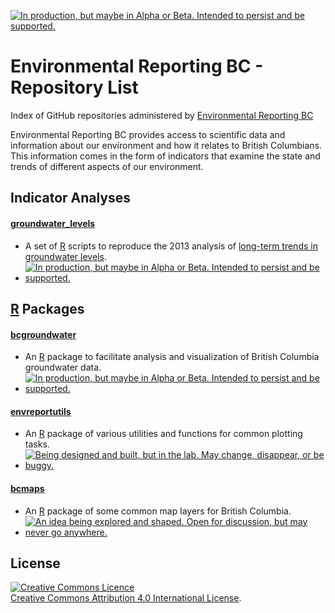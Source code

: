 <a rel="Delivery" href="https://github.com/BCDevExchange/docs/blob/master/discussion/projectstates.md"><img alt="In production, but maybe in Alpha or Beta. Intended to persist and be supported." style="border-width:0" src="http://bcdevexchange.org/badge/3.svg" title="In production, but maybe in Alpha or Beta. Intended to persist and be supported." /></a>

# Environmental Reporting BC - Repository List
Index of GitHub repositories administered by [Environmental Reporting BC](http://www.env.gov.bc.ca/soe/)

Environmental Reporting BC provides access to scientific data and information about our environment and how it relates to British Columbians. This information comes in the form of indicators that examine the state and trends of different aspects of our environment.


## Indicator Analyses 

#### [groundwater_levels](https://github.com/bcgov/groundwater_levels) 

* A set of [R](http://www.r-project.org) scripts to reproduce the 2013 analysis of [long-term trends in groundwater levels](http://www.env.gov.bc.ca/soe/indicators/water/wells/index.html?WT.ac=GH_wells).
* <a rel="Delivery" href="https://github.com/BCDevExchange/docs/blob/master/discussion/projectstates.md"><img alt="In production, but maybe in Alpha or Beta. Intended to persist and be supported." style="border-width:0" src="http://bcdevexchange.org/badge/3.svg" title="In production, but maybe in Alpha or Beta. Intended to persist and be supported." /></a>

## [R](http://www.r-project.org) Packages

#### [bcgroundwater](https://github.com/bcgov/bcgroundwater)

* An [R](http://www.r-project.org) package to facilitate analysis and visualization of British Columbia groundwater data.
* <a rel="Delivery" href="https://github.com/BCDevExchange/docs/blob/master/discussion/projectstates.md"><img alt="In production, but maybe in Alpha or Beta. Intended to persist and be supported." style="border-width:0" src="http://bcdevexchange.org/badge/3.svg" title="In production, but maybe in Alpha or Beta. Intended to persist and be supported." /></a>

#### [envreportutils](https://github.com/bcgov/envreportutils)

* An [R](http://www.r-project.org) package of various utilities and functions for common plotting tasks.
* <a rel="Exploration" href="https://github.com/BCDevExchange/docs/blob/master/discussion/projectstates.md"><img alt="Being designed and built, but in the lab. May change, disappear, or be buggy." style="border-width:0" src="http://bcdevexchange.org/badge/2.svg" title="Being designed and built, but in the lab. May change, disappear, or be buggy." /></a>

#### [bcmaps](https://github.com/bcgov/bcmaps)

* An [R](http://www.r-project.org) package of some common map layers for British Columbia.
* <a rel="Inspiration" href="https://github.com/BCDevExchange/docs/blob/master/discussion/projectstates.md"><img alt="An idea being explored and shaped. Open for discussion, but may never go anywhere." style="border-width:0" src="http://bcdevexchange.org/badge/1.svg" title="An idea being explored and shaped. Open for discussion, but may never go anywhere." /></a>

## License
<a rel="license" href="http://creativecommons.org/licenses/by/4.0/"><img alt="Creative Commons Licence" style="border-width:0" src="https://i.creativecommons.org/l/by/4.0/80x15.png" /></a><br /><a rel="license" href="http://creativecommons.org/licenses/by/4.0/">Creative Commons Attribution 4.0 International License</a>.